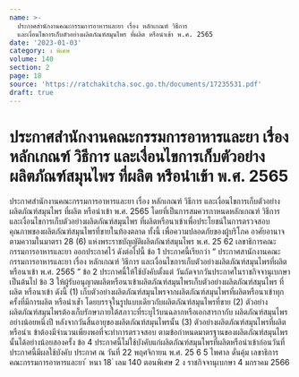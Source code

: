 ```yaml
---
name: >-
  ประกาศสำนักงานคณะกรรมการอาหารและยา เรื่อง หลักเกณฑ์ วิธีการ
  และเงื่อนไขการเก็บตัวอย่างผลิตภัณฑ์สมุนไพร ที่ผลิต หรือนำเข้า พ.ศ. 2565
date: '2023-01-03'
category: ง พิเศษ
volume: 140
section: 2
page: 18
source: 'https://ratchakitcha.soc.go.th/documents/17235531.pdf'
draft: true
---
```


# ประกาศสำนักงานคณะกรรมการอาหารและยา เรื่อง หลักเกณฑ์ วิธีการ และเงื่อนไขการเก็บตัวอย่างผลิตภัณฑ์สมุนไพร ที่ผลิต หรือนำเข้า พ.ศ. 2565

ประกาศสำนักงานคณะกรรมการอาหารและยา เรื่อง หลักเกณฑ์ วิธีการ และเงื่อนไขการเก็บตัวอย่างผลิตภัณฑ์สมุนไพร ที่ผลิต หรือนำเข้า พ.ศ. 2565 โดยที่เป็นการสมควรกาหนดหลักเกณฑ์ วิธีการ และเงื่อนไขการเก็บตัวอย่างผลิตภัณฑ์สมุนไพร ที่ผลิตหรือนาเข้าเพื่อประโยชน์ในการตรวจสอบคุณภาพของผลิตภัณฑ์สมุนไพรที่ขายในท้องตลาด ทั้งนี้ เพื่อความปลอดภัยของผู้บริโภค อาศัยอานาจตามความในมาตรา 28 (6) แห่งพระราชบัญญัติผลิตภัณฑ์สมุนไพร พ.ศ. 25 62 เลขาธิการคณะกรรมการอาหารและยา ออกประกาศไว้ ดังต่อไปนี้ ข้อ 1 ประกาศนี้เรียกว่า “ ประกาศสานักงานคณะกรรมการอาหารและยา เรื่อง หลักเกณฑ์ วิธีการ และเงื่อนไขการเก็บตัวอย่างผลิตภัณฑ์สมุนไพรที่ผลิต หรือนาเข้า พ.ศ. 2565 ” ข้อ 2 ประกาศนี้ให้ใช้บังคับตั้งแต่ วันถัดจากวันประกาศในราชกิจจานุเบกษาเป็นต้นไป ข้อ 3 ให้ผู้รับอนุญาตผลิตหรือนาเข้าผลิตภัณฑ์สมุนไพรเก็บตัวอย่างผลิตภัณฑ์สมุนไพร ที่ผลิต หรือนาเข้า ดังนี้ (1) เก็บตัวอย่างผลิตภัณฑ์สมุนไพรจากผลิตภัณฑ์สมุนไพรที่ผลิตหรือนาเข้าทุกครั้งที่มีการผลิต หรือนำเข้ำ โดยบรรจุในรูปแบบเดียวกับผลิตภัณฑ์สมุนไพรที่ขาย (2) ตัวอย่างผลิตภัณฑ์สมุนไพรต้องเก็บรักษาภายใต้สภาวะที่ระบุไว้บนฉลากหรือเอกสารกากับ ผลิตภัณฑ์สมุนไพร อย่างน้อยหนึ่งปี หลังจากวันสิ้นอายุของผลิตภัณฑ์สมุนไพรนั้น (3) ตัวอย่างผลิตภัณฑ์สมุนไพรที่ผลิตหรือนำเ ข้าต้องมีจำนวนเพียงพอที่จะทำการตรวจสอบ ตามข้อกำหนดมาตรฐานของผลิตภัณฑ์สมุนไพรนั้นได้อย่างน้อยสองครั้ง ข้อ 4 ประกาศนี้ไม่ใช้บังคับแก่ผลิตภัณฑ์สมุนไพรที่ผลิตหรือนำเข้าก่อนวันที่ประกาศนี้มีผลใช้บังคับ ประกาศ ณ วันที่ 22 พฤศจิกายน พ.ศ. 25 6 5 ไพศาล ดั่นคุ้ม เลขาธิการ คณะกรรมการอาหารและยา ้ หนา 18 ่ เลม 140 ตอนพิเศษ 2 ง ราชกิจจานุเบกษา 4 มกราคม 2566
